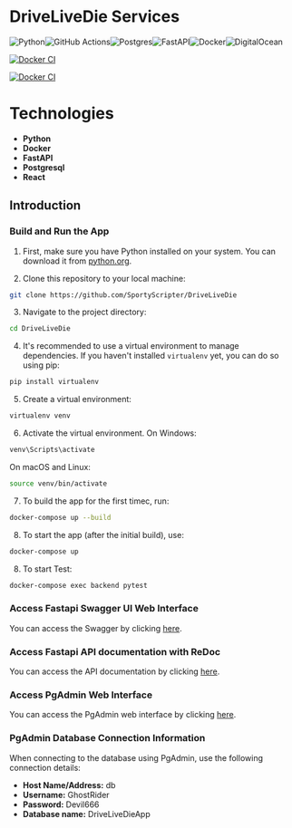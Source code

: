 # DriveLiveDie Services

![Python](https://img.shields.io/badge/python-3670A0?style=for-the-badge&logo=python&logoColor=ffdd54)![GitHub Actions](https://img.shields.io/badge/github%20actions-%232671E5.svg?style=for-the-badge&logo=githubactions&logoColor=white)![Postgres](https://img.shields.io/badge/postgres-%23316192.svg?style=for-the-badge&logo=postgresql&logoColor=white)![FastAPI](https://img.shields.io/badge/FastAPI-005571?style=for-the-badge&logo=fastapi)![Docker](https://img.shields.io/badge/docker-%230db7ed.svg?style=for-the-badge&logo=docker&logoColor=white)![DigitalOcean](https://img.shields.io/badge/Digital_Ocean-0080FF?style=for-the-badge&logo=DigitalOcean&logoColor=white)

[![Docker CI](https://github.com/SportyScripter/DriveLiveDie/actions/workflows/ci-cd-pipeline.yaml/badge.svg)](https://github.com/SportyScripter/DriveLiveDie/actions/workflows/ci-cd-pipeline.yaml)

[![Docker CI](https://github.com/SportyScripter/DriveLiveDie/actions/workflows/ci-cd-pipeline.yaml/badge.svg)](https://app.codecov.io/github/SportyScripter/DriveLiveDie/commit/9d1630caf75acb8f0856b10acde42dc253bffa37)

# Technologies

- **Python**
- **Docker**
- **FastAPI**
- **Postgresql**
- **React**

## Introduction

### Build and Run the App

1. First, make sure you have Python installed on your system. You can download it from [python.org](https://www.python.org/).

2. Clone this repository to your local machine:

```bash
git clone https://github.com/SportyScripter/DriveLiveDie
```

3. Navigate to the project directory:

```bash
cd DriveLiveDie
```

4. It's recommended to use a virtual environment to manage dependencies. If you haven't installed `virtualenv` yet, you can do so using pip:

```bash
pip install virtualenv
```

5. Create a virtual environment:

```bash
virtualenv venv
```

6. Activate the virtual environment. On Windows:

```bash
venv\Scripts\activate
```

On macOS and Linux:

```bash
source venv/bin/activate
```

7. To build the app for the first timec, run:

```bash
docker-compose up --build
```

8. To start the app (after the initial build), use:

```bash
docker-compose up
```

8. To start Test:

```bash
docker-compose exec backend pytest
```

### Access Fastapi Swagger UI Web Interface

You can access the Swagger by clicking [here](http://localhost:8008/docs#/).

### Access Fastapi API documentation with ReDoc

You can access the API documentation by clicking [here](http://localhost:8008/redoc).

### Access PgAdmin Web Interface

You can access the PgAdmin web interface by clicking [here](http://localhost:5050/login?next=%2F).

### PgAdmin Database Connection Information

When connecting to the database using PgAdmin, use the following connection details:

- **Host Name/Address:** db
- **Username:** GhostRider
- **Password:** Devil666
- **Database name:** DriveLiveDieApp
